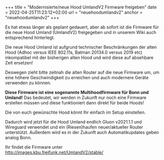 +++
title =  "Modernisierte/neue Hood UmlandV2 Firmware freigeben"
date = 2022-04-25T11:23:12+02:00
url = "neuehoodumlandv2"
anchor = "neuehoodumlandv2"
+++

Es hat etwas länger als geplant gedauert, aber ab sofort ist die Firmware für die neue Hood Umland (UmlandV2) freigegeben und in unserem Wiki auch entsprechend hinterlegt.

Die neue Hood Umland ist aufgrund technischer Beschränkungen der alten Hood (Adhoc versus IEEE 802.11s, Batman 20134.0 versus 2019 etc) inkompatibel mit der bisherigen alten Hood und wird diese auf absehbare Zeit ersetzen!

Deswegen zieht bitte zeitnah die alten Router auf die neue Firmware um, um eine höhere Geschwindigkeit zu erreichen und auch modernere Geräte verwenden zu können.

**Diese Firmware ist eine sogenannte Multihoodfirmware für Bonn und Umland!** Das bedeutet, wir werden in Zukunft nur noch eine Firmware erstellen müssen und diese funktioniert dann direkt für beide Hoods!

Die von euch gewünschte Hood könnt Ihr einfach im Setup einstellen.

Dadurch wird jetzt für die Hood Umland  endlich Gluon v2021.1.1 und Wireguard verwendet und ein (Riesen)haufen neuer/aktueller Router unterstützt. Außerdem wird es in der Zukunft auch Automatikupdates geben analog Bonn.

Ihr findet die Firmware unter http://images.kbu.freifunk.net/UmlandV2/stable/

